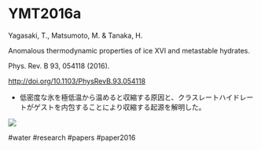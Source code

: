 # YMT2016a

Yagasaki, T., Matsumoto, M. & Tanaka, H.

Anomalous thermodynamic properties of ice XVI and metastable hydrates.

Phys. Rev. B 93, 054118 (2016).

http://doi.org/10.1103/PhysRevB.93.054118


* 低密度な氷を極低温から温めると収縮する原因と、クラスレートハイドレートがゲストを内包することにより収縮する起源を解明した。

![](https://i.gyazo.com/60b5d01724897fb6c18d9b725009baa9.png)



#water #research #papers #paper2016



